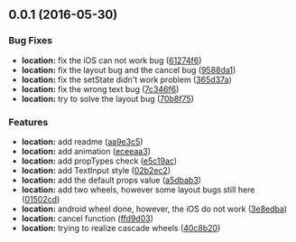<a name="0.0.1"></a>
## 0.0.1 (2016-05-30)


### Bug Fixes

* **location:** fix the iOS can not work bug ([61274f6](https://github.com/lulutia/react-native-tpicker/commit/61274f6))
* **location:** fix the layout bug and the cancel bug ([9588da1](https://github.com/lulutia/react-native-tpicker/commit/9588da1))
* **location:** fix the setState didn't work problem ([365d37a](https://github.com/lulutia/react-native-tpicker/commit/365d37a))
* **location:** fix the wrong text bug ([7c346f6](https://github.com/lulutia/react-native-tpicker/commit/7c346f6))
* **location:** try to solve the layout bug ([70b8f75](https://github.com/lulutia/react-native-tpicker/commit/70b8f75))


### Features

* **location:** add readme ([aa9e3c5](https://github.com/lulutia/react-native-tpicker/commit/aa9e3c5))
* **location:** add animation ([eceeaa3](https://github.com/lulutia/react-native-tpicker/commit/eceeaa3))
* **location:** add propTypes check ([e5c19ac](https://github.com/lulutia/react-native-tpicker/commit/e5c19ac))
* **location:** add TextInput style ([02b2ec2](https://github.com/lulutia/react-native-tpicker/commit/02b2ec2))
* **location:** add the default props value ([a5dbab3](https://github.com/lulutia/react-native-tpicker/commit/a5dbab3))
* **location:** add two wheels, however some layout bugs still here ([01502cd](https://github.com/lulutia/react-native-tpicker/commit/01502cd))
* **location:** android wheel done, however, the iOS do not work ([3e8edba](https://github.com/lulutia/react-native-tpicker/commit/3e8edba))
* **location:** cancel function ([ffd9d03](https://github.com/lulutia/react-native-tpicker/commit/ffd9d03))
* **location:** trying to realize cascade wheels ([40c8b20](https://github.com/lulutia/react-native-tpicker/commit/40c8b20))




